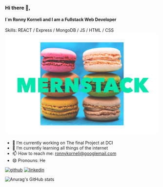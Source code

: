 
### Hi there 👋, 
#### I`m Ronny Korneli and I am a Fullstack Web Developer
Skills:   REACT / Express / MongoDB / JS / HTML / CSS
![Fullstack Web Developer](https://github.com/RonnyKorneli/RonnyKorneli/blob/master/mernDonuts.JPG)

- 🔭 I’m currently working on The final Project at DCI 
- 🌱 I’m currently learning all things of the internet 
- 📫 How to reach me: ronnykorneli@googlemail.com 
- 😄 Pronouns: He 

[<img src='https://cdn.jsdelivr.net/npm/simple-icons@3.0.1/icons/github.svg' alt='github' height='40'>](https://github.com/RonnyKorneli)  [<img src='https://cdn.jsdelivr.net/npm/simple-icons@3.0.1/icons/linkedin.svg' alt='linkedin' height='40'>](https://www.linkedin.com/in/RonnyKorneli/)  


![Anurag's GitHub stats](https://github-readme-stats.vercel.app/api?username=RonnyKorneli&show_icons=true&theme=synthwave&hide=contribs,prs)


